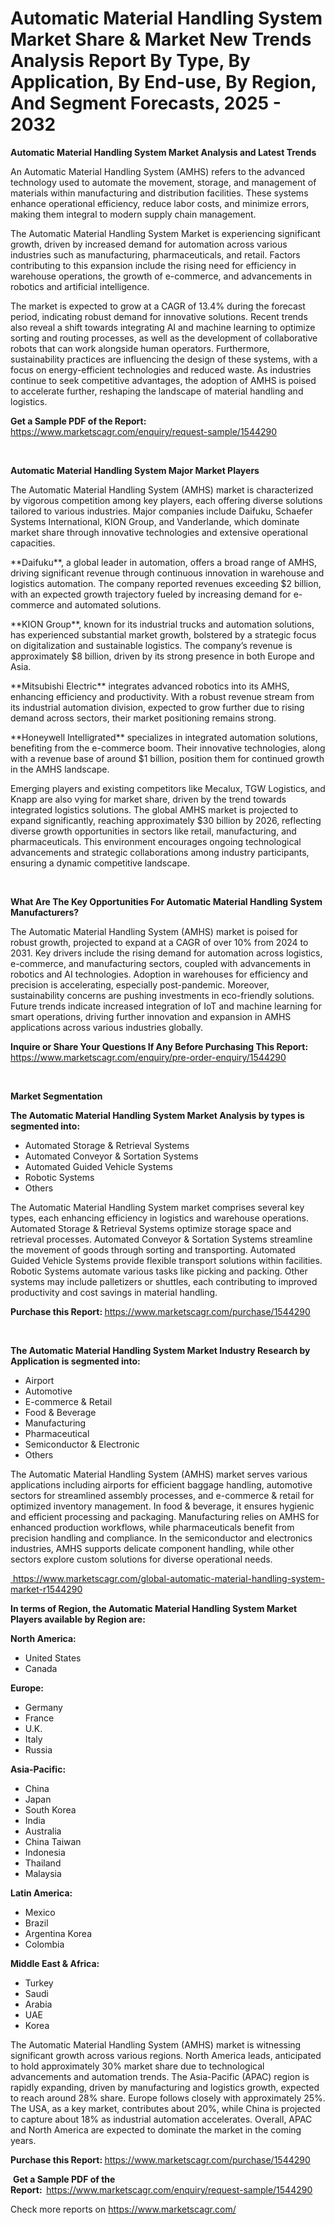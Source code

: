 <p><h1>Automatic Material Handling System Market Share & Market New Trends Analysis Report By Type, By Application, By End-use, By Region, And Segment Forecasts, 2025 - 2032</h1></p><p><strong>Automatic Material Handling System Market Analysis and Latest Trends</strong></p>
<p><p>An Automatic Material Handling System (AMHS) refers to the advanced technology used to automate the movement, storage, and management of materials within manufacturing and distribution facilities. These systems enhance operational efficiency, reduce labor costs, and minimize errors, making them integral to modern supply chain management.</p><p>The Automatic Material Handling System Market is experiencing significant growth, driven by increased demand for automation across various industries such as manufacturing, pharmaceuticals, and retail. Factors contributing to this expansion include the rising need for efficiency in warehouse operations, the growth of e-commerce, and advancements in robotics and artificial intelligence. </p><p>The market is expected to grow at a CAGR of 13.4% during the forecast period, indicating robust demand for innovative solutions. Recent trends also reveal a shift towards integrating AI and machine learning to optimize sorting and routing processes, as well as the development of collaborative robots that can work alongside human operators. Furthermore, sustainability practices are influencing the design of these systems, with a focus on energy-efficient technologies and reduced waste. As industries continue to seek competitive advantages, the adoption of AMHS is poised to accelerate further, reshaping the landscape of material handling and logistics.</p></p>
<p><strong>Get a Sample PDF of the Report:&nbsp;</strong> <a href="https://www.marketscagr.com/enquiry/request-sample/1544290?utm_campaign=2603&utm_medium=2&utm_source=Github&utm_content=ia&utm_term=28022025&utm_id=automatic-material-handling-system">https://www.marketscagr.com/enquiry/request-sample/1544290</a></p>
<p>&nbsp;</p>
<p><strong>Automatic Material Handling System Major Market Players</strong></p>
<p><p>The Automatic Material Handling System (AMHS) market is characterized by vigorous competition among key players, each offering diverse solutions tailored to various industries. Major companies include Daifuku, Schaefer Systems International, KION Group, and Vanderlande, which dominate market share through innovative technologies and extensive operational capacities.</p><p>**Daifuku**, a global leader in automation, offers a broad range of AMHS, driving significant revenue through continuous innovation in warehouse and logistics automation. The company reported revenues exceeding $2 billion, with an expected growth trajectory fueled by increasing demand for e-commerce and automated solutions.</p><p>**KION Group**, known for its industrial trucks and automation solutions, has experienced substantial market growth, bolstered by a strategic focus on digitalization and sustainable logistics. The company’s revenue is approximately $8 billion, driven by its strong presence in both Europe and Asia.</p><p>**Mitsubishi Electric** integrates advanced robotics into its AMHS, enhancing efficiency and productivity. With a robust revenue stream from its industrial automation division, expected to grow further due to rising demand across sectors, their market positioning remains strong.</p><p>**Honeywell Intelligrated** specializes in integrated automation solutions, benefiting from the e-commerce boom. Their innovative technologies, along with a revenue base of around $1 billion, position them for continued growth in the AMHS landscape.</p><p>Emerging players and existing competitors like Mecalux, TGW Logistics, and Knapp are also vying for market share, driven by the trend towards integrated logistics solutions. The global AMHS market is projected to expand significantly, reaching approximately $30 billion by 2026, reflecting diverse growth opportunities in sectors like retail, manufacturing, and pharmaceuticals. This environment encourages ongoing technological advancements and strategic collaborations among industry participants, ensuring a dynamic competitive landscape.</p></p>
<p>&nbsp;</p>
<p><strong>What Are The Key Opportunities For Automatic Material Handling System Manufacturers?</strong></p>
<p><p>The Automatic Material Handling System (AMHS) market is poised for robust growth, projected to expand at a CAGR of over 10% from 2024 to 2031. Key drivers include the rising demand for automation across logistics, e-commerce, and manufacturing sectors, coupled with advancements in robotics and AI technologies. Adoption in warehouses for efficiency and precision is accelerating, especially post-pandemic. Moreover, sustainability concerns are pushing investments in eco-friendly solutions. Future trends indicate increased integration of IoT and machine learning for smart operations, driving further innovation and expansion in AMHS applications across various industries globally.</p></p>
<p><strong>Inquire or Share Your Questions If Any Before Purchasing This Report:</strong> <a href="https://www.marketscagr.com/enquiry/pre-order-enquiry/1544290?utm_campaign=2603&utm_medium=2&utm_source=Github&utm_content=ia&utm_term=28022025&utm_id=automatic-material-handling-system">https://www.marketscagr.com/enquiry/pre-order-enquiry/1544290</a></p>
<p>&nbsp;</p>
<p><strong>Market Segmentation</strong></p>
<p><strong>The Automatic Material Handling System Market Analysis by types is segmented into:</strong></p>
<p><ul><li>Automated Storage & Retrieval Systems</li><li>Automated Conveyor & Sortation Systems</li><li>Automated Guided Vehicle Systems</li><li>Robotic Systems</li><li>Others</li></ul></p>
<p><p>The Automatic Material Handling System market comprises several key types, each enhancing efficiency in logistics and warehouse operations. Automated Storage & Retrieval Systems optimize storage space and retrieval processes. Automated Conveyor & Sortation Systems streamline the movement of goods through sorting and transporting. Automated Guided Vehicle Systems provide flexible transport solutions within facilities. Robotic Systems automate various tasks like picking and packing. Other systems may include palletizers or shuttles, each contributing to improved productivity and cost savings in material handling.</p></p>
<p><strong>Purchase this Report:&nbsp;</strong><a href="https://www.marketscagr.com/purchase/1544290?utm_campaign=2603&utm_medium=2&utm_source=Github&utm_content=ia&utm_term=28022025&utm_id=automatic-material-handling-system">https://www.marketscagr.com/purchase/1544290</a></p>
<p>&nbsp;</p>
<p><strong>The Automatic Material Handling System Market Industry Research by Application is segmented into:</strong></p>
<p><ul><li>Airport</li><li>Automotive</li><li>E-commerce & Retail</li><li>Food & Beverage</li><li>Manufacturing</li><li>Pharmaceutical</li><li>Semiconductor & Electronic</li><li>Others</li></ul></p>
<p><p>The Automatic Material Handling System (AMHS) market serves various applications including airports for efficient baggage handling, automotive sectors for streamlined assembly processes, and e-commerce & retail for optimized inventory management. In food & beverage, it ensures hygienic and efficient processing and packaging. Manufacturing relies on AMHS for enhanced production workflows, while pharmaceuticals benefit from precision handling and compliance. In the semiconductor and electronics industries, AMHS supports delicate component handling, while other sectors explore custom solutions for diverse operational needs.</p></p>
<p><a href="https://www.marketscagr.com/global-automatic-material-handling-system-market-r1544290?utm_campaign=2603&utm_medium=2&utm_source=Github&utm_content=ia&utm_term=28022025&utm_id=automatic-material-handling-system">&nbsp;https://www.marketscagr.com/global-automatic-material-handling-system-market-r1544290</a></p>
<p><strong>In terms of Region, the Automatic Material Handling System Market Players available by Region are:</strong></p>
<p>
    <p> <strong> North America: </strong>
        <ul>
            <li>United States</li>
            <li>Canada</li>
        </ul>
        </p> 
    <p> <strong> Europe: </strong>
        <ul>
            <li>Germany</li>
            <li>France</li>
            <li>U.K.</li>
            <li>Italy</li>
            <li>Russia</li>
        </ul>
        </p> 
    <p> <strong> Asia-Pacific: </strong>
        <ul>
            <li>China</li>
            <li>Japan</li>
            <li>South Korea</li>
            <li>India</li>
            <li>Australia</li>
            <li>China Taiwan</li>
            <li>Indonesia</li>
            <li>Thailand</li>
            <li>Malaysia</li>
        </ul>
        </p> 
    <p> <strong> Latin America: </strong>
        <ul>
            <li>Mexico</li>
            <li>Brazil</li>
            <li>Argentina Korea</li>
            <li>Colombia</li>
        </ul>
        </p> 
    <p> <strong> Middle East & Africa: </strong>
        <ul>
            <li>Turkey</li>
            <li>Saudi</li>
            <li>Arabia</li>
            <li>UAE</li>
            <li>Korea</li>
        </ul>
    </p>
    </p>
<p><p>The Automatic Material Handling System (AMHS) market is witnessing significant growth across various regions. North America leads, anticipated to hold approximately 30% market share due to technological advancements and automation trends. The Asia-Pacific (APAC) region is rapidly expanding, driven by manufacturing and logistics growth, expected to reach around 28% share. Europe follows closely with approximately 25%. The USA, as a key market, contributes about 20%, while China is projected to capture about 18% as industrial automation accelerates. Overall, APAC and North America are expected to dominate the market in the coming years.</p></p>
<p><strong>Purchase this Report: </strong><a href="https://www.marketscagr.com/purchase/1544290?utm_campaign=2603&utm_medium=2&utm_source=Github&utm_content=ia&utm_term=28022025&utm_id=automatic-material-handling-system">https://www.marketscagr.com/purchase/1544290</a></p>
<p>&nbsp;<strong>Get a Sample PDF of the Report:&nbsp;&nbsp;</strong><a href="https://www.marketscagr.com/enquiry/request-sample/1544290?utm_campaign=2603&utm_medium=2&utm_source=Github&utm_content=ia&utm_term=28022025&utm_id=automatic-material-handling-system">https://www.marketscagr.com/enquiry/request-sample/1544290</a></p>
<p><strong></strong></p>
<p>Check more reports on <a href="https://www.marketscagr.com/?utm_campaign=2603&utm_medium=2&utm_source=Github&utm_content=ia&utm_term=28022025&utm_id=automatic-material-handling-system">https://www.marketscagr.com/</a></p>